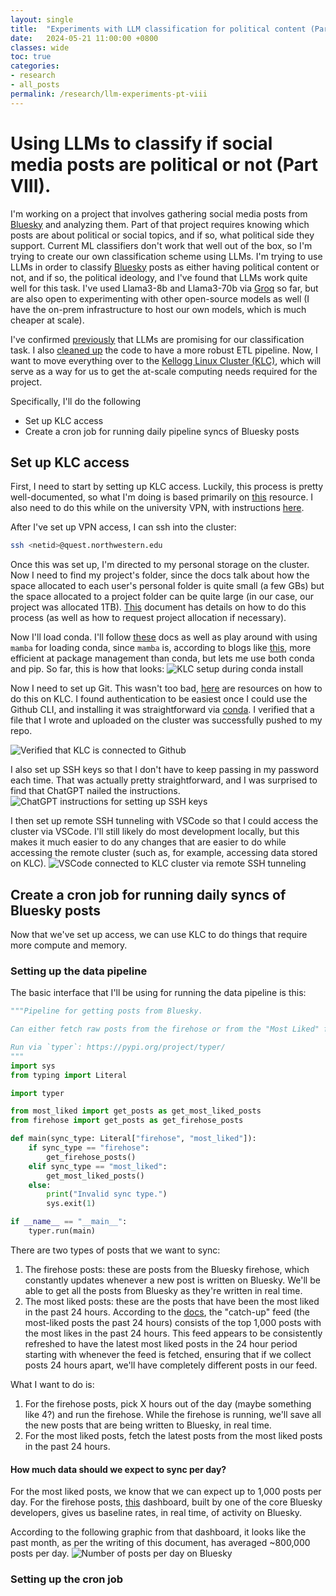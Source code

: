 ```yaml
---
layout: single
title:  "Experiments with LLM classification for political content (Part VIII)"
date:   2024-05-21 11:00:00 +0800
classes: wide
toc: true
categories:
- research
- all_posts
permalink: /research/llm-experiments-pt-viii
---
```

# Using LLMs to classify if social media posts are political or not (Part VIII).
I'm working on a project that involves gathering social media posts from [Bluesky](https://bsky.app/) and analyzing them. Part of that project requires knowing which posts are about political or social topics, and if so, what political side they support. Current ML classifiers don't work that well out of the box, so I'm trying to create our own classification scheme using LLMs. I'm trying to use LLMs in order to classify [Bluesky](https://bsky.app/) posts as either having political content or not, and if so, the political ideology, and I've found that LLMs work quite well for this task. I've used Llama3-8b and Llama3-70b via [Groq](https://groq.com/) so far, but are also open to experimenting with other open-source models as well (I have the on-prem infrastructure to host our own models, which is much cheaper at scale).

I've confirmed [previously](https://markptorres.com/research/llm-experiments-pt-i) that LLMs are promising for our classification task. I also [cleaned up](https://markptorres.com/research/llm-experiments-pt-v) the code to have a more robust ETL pipeline. Now, I want to move everything over to the [Kellogg Linux Cluster (KLC)](https://www.kellogg.northwestern.edu/academics-research/research-support/computing/kellogg-linux-cluster.aspx), which will serve as a way for us to get the at-scale computing needs required for the project.

Specifically, I'll do the following
- Set up KLC access
- Create a cron job for running daily pipeline syncs of Bluesky posts

## Set up KLC access
First, I need to start by setting up KLC access. Luckily, this process is pretty well-documented, so what I'm doing is based primarily on [this](https://www.kellogg.northwestern.edu/academics-research/research-support/computing/kellogg-linux-cluster.aspx) resource. I also need to do this while on the university VPN, with instructions [here](https://services.northwestern.edu/TDClient/30/Portal/KB/ArticleDet?ID=1818).

After I've set up VPN access, I can ssh into the cluster:
```bash
ssh <netid>@quest.northwestern.edu
```

Once this was set up, I'm directed to my personal storage on the cluster. Now I need to find my project's folder, since the docs talk about how the space allocated to each user's personal folder is quite small (a few GBs) but the space allocated to a project folder can be quite large (in our case, our project was allocated 1TB). [This](https://services.northwestern.edu/TDClient/30/Portal/KB/ArticleDet?ID=2234#file-explorer) document has details on how to do this process (as well as how to request project allocation if necessary).

Now I'll load conda. I'll follow [these](https://services.northwestern.edu/TDClient/30/Portal/KB/ArticleDet?ID=2064) docs as well as play around with using `mamba` for loading conda, since `mamba` is, according to blogs like [this](https://focalplane.biologists.com/2022/12/08/managing-scientific-python-environments-using-conda-mamba-and-friends/), more efficient at package management than conda, but lets me use both conda and pip. So far, this is how that looks:
![KLC setup during conda install](/assets/images/2024-05-21-llm-experiments-viii/klc-setup-conda.png)

Now I need to set up Git. This wasn't too bad, [here](https://services.northwestern.edu/TDClient/30/Portal/KB/ArticleDet?ID=1668) are resources on how to do this on KLC. I found authentication to be easiest once I could use the Github CLI, and installing it was straightforward via [conda](https://github.com/cli/cli?tab=readme-ov-file#conda). I verified that a file that I wrote and uploaded on the cluster was successfully pushed to my repo.

![Verified that KLC is connected to Github](/assets/images/2024-05-21-llm-experiments-viii/verify-github-connected.png)

I also set up SSH keys so that I don't have to keep passing in my password each time. That was actually pretty straightforward, and I was surprised to find that ChatGPT nailed the instructions.
![ChatGPT instructions for setting up SSH keys](/assets/images/2024-05-21-llm-experiments-viii/chatgpt-ssh-keys-instructions.png)

I then set up remote SSH tunneling with VSCode so that I could access the cluster via VSCode. I'll still likely do most development locally, but this makes it much easier to do any changes that are easier to do while accessing the remote cluster (such as, for example, accessing data stored on KLC).
![VSCode connected to KLC cluster via remote SSH tunneling](/assets/images/2024-05-21-llm-experiments-viii/vscode-remote-ssh-tunneling.png)

## Create a cron job for running daily syncs of Bluesky posts
Now that we've set up access, we can use KLC to do things that require more compute and memory.

### Setting up the data pipeline
The basic interface that I'll be using for running the data pipeline is this:
```python
"""Pipeline for getting posts from Bluesky.

Can either fetch raw posts from the firehose or from the "Most Liked" feed.

Run via `typer`: https://pypi.org/project/typer/
"""
import sys
from typing import Literal

import typer

from most_liked import get_posts as get_most_liked_posts
from firehose import get_posts as get_firehose_posts

def main(sync_type: Literal["firehose", "most_liked"]):
    if sync_type == "firehose":
        get_firehose_posts()
    elif sync_type == "most_liked":
        get_most_liked_posts()
    else:
        print("Invalid sync type.")
        sys.exit(1)

if __name__ == "__main__":
    typer.run(main)
```

There are two types of posts that we want to sync:
1. The firehose posts: these are posts from the Bluesky firehose, which constantly updates whenever a new post is written on Bluesky. We'll be able to get all the posts from Bluesky as they're written in real time.
2. The most liked posts: these are the posts that have been the most liked in the past 24 hours. According to the [docs](https://github.com/skyfeed-dev/feed-generator/blob/main/lib/queries.dart#L30), the "catch-up" feed (the most-liked posts the past 24 hours) consists of the top 1,000 posts with the most likes in the past 24 hours. This feed appears to be consistently refreshed to have the latest most liked posts in the 24 hour period starting with whenever the feed is fetched, ensuring that if we collect posts 24 hours apart, we'll have completely different posts in our feed.

What I want to do is:
1. For the firehose posts, pick X hours out of the day (maybe something like 4?) and run the firehose. While the firehose is running, we'll save all the new posts that are being written to Bluesky, in real time.
2. For the most liked posts, fetch the latest posts from the most liked posts in the past 24 hours.

#### How much data should we expect to sync per day?

For the most liked posts, we know that we can expect up to 1,000 posts per day. For the firehose posts, [this](https://bsky.jazco.dev/stats) dashboard, built by one of the core Bluesky developers, gives us baseline rates, in real time, of activity on Bluesky.

According to the following graphic from that dashboard, it looks like the past month, as per the writing of this document, has averaged ~800,000 posts per day.
![Number of posts per day on Bluesky](/assets/images/2024-05-21-llm-experiments-viii/dashboard-number-posts-per-day.png)

### Setting up the cron job

